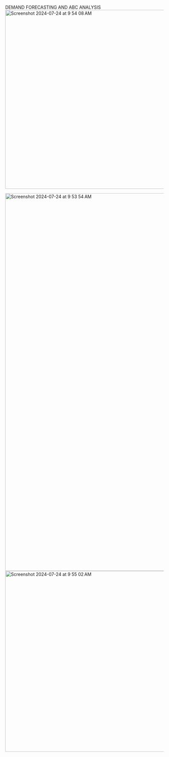 DEMAND FORECASTING AND ABC ANALYSIS
<img width="568" alt="Screenshot 2024-07-24 at 9 54 08 AM" src="https://github.com/user-attachments/assets/b3918e38-30dd-4d9d-9c38-403228e07c96">


<img width="1199" alt="Screenshot 2024-07-24 at 9 53 54 AM" src="https://github.com/user-attachments/assets/c6ba093c-2564-4ab1-9392-f92801b378d3">
<img width="574" alt="Screenshot 2024-07-24 at 9 55 02 AM" src="https://github.com/user-attachments/assets/9ab4bbfc-9ee6-4a01-a906-98807dc8f456">
